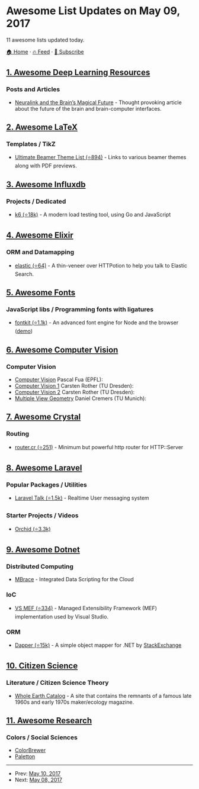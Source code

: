 # Awesome List Updates on May 09, 2017

11 awesome lists updated today.

[🏠 Home](/README.md) · [🔥 Feed](https://test.trackawesomelist.com/feed.xml) · [📮 Subscribe](https://trackawesomelist.us17.list-manage.com/subscribe?u=d2f0117aa829c83a63ec63c2f&id=36a103854c)



## [1. Awesome Deep Learning Resources](/content/guillaume-chevalier/Awesome-Deep-Learning-Resources/README.md)

### Posts and Articles

*   [Neuralink and the Brain’s Magical Future](http://waitbutwhy.com/2017/04/neuralink.html) - Thought provoking article about the future of the brain and brain-computer interfaces.

## [2. Awesome LaTeX](/content/egeerardyn/awesome-LaTeX/README.md)

### Templates / TikZ

*   [Ultimate Beamer Theme List (⭐894)](https://github.com/martinbjeldbak/ultimate-beamer-theme-list) - Links to various beamer themes along with PDF previews.

## [3. Awesome Influxdb](/content/mark-rushakoff/awesome-influxdb/README.md)

### Projects / Dedicated

*   [k6 (⭐18k)](https://github.com/loadimpact/k6) - A modern load testing tool, using Go and JavaScript

## [4. Awesome Elixir](/content/h4cc/awesome-elixir/README.md)

### ORM and Datamapping

*   [elastic (⭐64)](https://github.com/radar/elastic) - A thin-veneer over HTTPotion to help you talk to Elastic Search.

## [5. Awesome Fonts](/content/brabadu/awesome-fonts/README.md)

### JavaScript libs / Programming fonts with ligatures

*   [fontkit (⭐1.1k)](https://github.com/devongovett/fontkit) - An advanced font engine for Node and the browser ([demo](https://fontkit-demo.now.sh/))

## [6. Awesome Computer Vision](/content/jbhuang0604/awesome-computer-vision/README.md)

### Computer Vision

*   [Computer Vision](http://klewel.com/conferences/epfl-computer-vision/) Pascal Fua (EPFL):
*   [Computer Vision 1](http://cvlab-dresden.de/courses/computer-vision-1/) Carsten Rother (TU Dresden):
*   [Computer Vision 2](http://cvlab-dresden.de/courses/CV2/) Carsten Rother (TU Dresden):
*   [Multiple View Geometry](https://youtu.be/RDkwklFGMfo?list=PLTBdjV_4f-EJn6udZ34tht9EVIW7lbeo4) Daniel Cremers (TU Munich):

## [7. Awesome Crystal](/content/veelenga/awesome-crystal/README.md)

### Routing

*   [router.cr (⭐251)](https://github.com/tbrand/router.cr) - Minimum but powerful http router for HTTP::Server

## [8. Awesome Laravel](/content/chiraggude/awesome-laravel/README.md)

### Popular Packages / Utilities

*   [Laravel Talk (⭐1.5k)](https://github.com/nahid/talk) - Realtime User messaging system

### Starter Projects / Videos

*   [Orchid (⭐3.3k)](https://github.com/TheOrchid/Platform)

## [9. Awesome Dotnet](/content/quozd/awesome-dotnet/README.md)

### Distributed Computing

*   [MBrace](https://github.com/mbraceproject) - Integrated Data Scripting for the Cloud

### IoC

*   [VS MEF (⭐334)](https://github.com/Microsoft/vs-mef) - Managed Extensibility Framework (MEF) implementation used by Visual Studio.

### ORM

*   [Dapper (⭐15k)](https://github.com/StackExchange/Dapper) - A simple object mapper for .NET by [StackExchange](https://stackexchange.github.io/)

## [10. Citizen Science](/content/dylanrees/citizen-science/README.md)

### Literature / Citizen Science Theory

*   [Whole Earth Catalog](http://www.wholeearth.com/index.php) - A site that contains the remnants of a famous late 1960s and early 1970s maker/ecology magazine.

## [11. Awesome Research](/content/emptymalei/awesome-research/README.md)

### Colors / Social Sciences

*   [ColorBrewer](http://colorbrewer2.org)
*   [Paletton](http://paletton.com)

---

- Prev: [May 10, 2017](/content/2017/05/10/README.md)
- Next: [May 08, 2017](/content/2017/05/08/README.md)